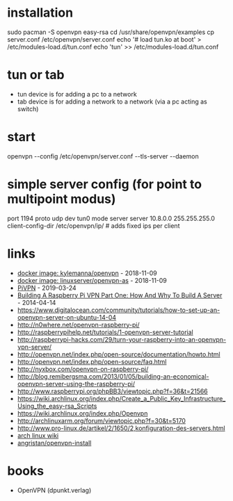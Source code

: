 # installation

sudo pacman -S openvpn easy-rsa
cd /usr/share/openvpn/examples
cp server.conf /etc/openvpn/server.conf
echo '# load tun.ko at boot' > /etc/modules-load.d/tun.conf
echo 'tun' >> /etc/modules-load.d/tun.conf

# tun or tab

* tun device is for adding a pc to a network
* tab device is for adding a network to a network (via a pc acting as switch)

# start

openvpn --config /etc/openvpn/server.conf --tls-server --daemon

# simple server config (for point to multipoint modus)

port 1194
proto udp
dev tun0
mode server
server 10.8.0.0 255.255.255.0
client-config-dir /etc/openvpn/ip/ # adds fixed ips per client

# links

* [docker image: kylemanna/openvpn](https://hub.docker.com/r/kylemanna/openvpn/) - 2018-11-09
* [docker image: linuxserver/openvpn-as](https://hub.docker.com/r/linuxserver/openvpn-as/) - 2018-11-09
* [PiVPN](http://www.pivpn.io/) - 2019-03-24
* [Building A Raspberry Pi VPN Part One: How And Why To Build A Server](https://readwrite.com/2014/04/10/raspberry-pi-vpn-tutorial-server-secure-web-browsing/) - 2014-04-14
* https://www.digitalocean.com/community/tutorials/how-to-set-up-an-openvpn-server-on-ubuntu-14-04
* http://n0where.net/openvpn-raspberry-pi/
* http://raspberrypihelp.net/tutorials/1-openvpn-server-tutorial
* http://raspberrypi-hacks.com/29/turn-your-raspberry-into-an-openvpn-vpn-server/
* http://openvpn.net/index.php/open-source/documentation/howto.html
* http://openvpn.net/index.php/open-source/faq.html
* http://nyxbox.com/openvpn-on-raspberry-pi/
* http://blog.remibergsma.com/2013/01/05/building-an-economical-openvpn-server-using-the-raspberry-pi/
* http://www.raspberrypi.org/phpBB3/viewtopic.php?f=36&t=21566
* https://wiki.archlinux.org/index.php/Create_a_Public_Key_Infrastructure_Using_the_easy-rsa_Scripts
* https://wiki.archlinux.org/index.php/Openvpn
* http://archlinuxarm.org/forum/viewtopic.php?f=30&t=5170
* http://www.pro-linux.de/artikel/2/1650/2,konfiguration-des-servers.html
* [arch linux wiki](https://wiki.archlinux.de/title/OpenVPN)
* [angristan/openvpn-install](https://github.com/Angristan/OpenVPN-install)

# books

* OpenVPN (dpunkt.verlag)
